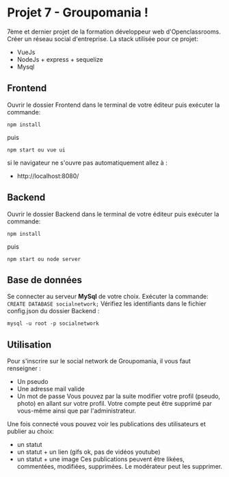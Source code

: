 # Projet 7 - Groupomania !

7ème et dernier projet de la formation développeur web d'Openclassrooms.
Créer un réseau social d'entreprise.
La stack utilisée pour ce projet:

- VueJs
- NodeJs + express + sequelize
- Mysql

## Frontend

Ouvrir le dossier Frontend dans le terminal de votre éditeur puis exécuter la commande:

    npm install

puis

    npm start ou vue ui

si le navigateur ne s'ouvre pas automatiquement allez à :

- http://localhost:8080/

## Backend

Ouvrir le dossier Backend dans le terminal de votre éditeur puis exécuter la commande:

    npm install

puis

    npm start ou node server

## Base de données

Se connecter au serveur **MySql** de votre choix.
Exécuter la commande: `CREATE DATABASE socialnetwork;`
Vérifiez les identifiants dans le fichier config.json du dossier Backend :

    mysql -u root -p socialnetwork

## Utilisation

Pour s'inscrire sur le social network de Groupomania, il vous faut renseigner :

- Un pseudo
- Une adresse mail valide
- Un mot de passe
  Vous pouvez par la suite modifier votre profil (pseudo, photo) en allant sur votre profil. Votre compte peut être supprimé par vous-même ainsi que par l'administrateur.

Une fois connecté vous pouvez voir les publications des utilisateurs et publier au choix:

- un statut
- un statut + un lien (gifs ok, pas de vidéos youtube)
- un statut + une image
  Ces publications peuvent être likées, commentées, modifiées, supprimées. Le modérateur peut les supprimer.
